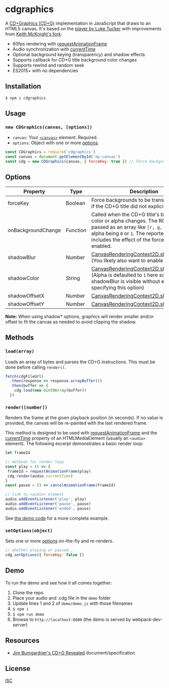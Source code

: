 cdgraphics
==========

A [CD+Graphics (CD+G)](https://en.wikipedia.org/wiki/CD%2BG) implementation in JavaScript that draws to an HTML5 canvas. It's based on the [player by Luke Tucker](https://github.com/ltucker/html5_karaoke) with improvements from [Keith McKnight's fork](https://github.com/kmck/karaoke).

* 60fps rendering with [requestAnimationFrame](https://developer.mozilla.org/en-US/docs/Web/API/window/requestAnimationFrame)
* Audio synchronization with [currentTime](https://developer.mozilla.org/en-US/docs/Web/HTML/Element/audio#attr-currentTime)
* Optional background keying (transparency) and shadow effects
* Supports callback for CD+G title background color changes
* Supports rewind and random seek
* ES2015+ with no dependencies

Installation
------------
```
$ npm i cdgraphics
```

Usage
-----
### `new CDGraphics(canvas, [options])`

- `canvas`: Your [`<canvas>`](https://developer.mozilla.org/en-US/docs/Web/HTML/Element/canvas) element. Required.
- `options`: Object with one or more [options](#options).

```js
const CDGraphics = require('cdgraphics')
const canvas = document.getElementById('my-canvas')
const cdg = new CDGraphics(canvas, { forceKey: true }) // force background transparency
```

Options
-------
| Property | Type | Description | Default
| --- | --- | --- | --- |
| forceKey | Boolean | Force backgrounds to be transparent, even if the CD+G title did not explicitly specify it. | `false`
| onBackgroundChange | Function | Called when the CD+G title's background color or alpha changes. The RGBA color is passed as an array like `[r, g, b, a]` with alpha being `0` or `1`. The reported alpha includes the effect of the forceKey option, if enabled. | `undefined` |
| shadowBlur | Number | [CanvasRenderingContext2D.shadowBlur](https://developer.mozilla.org/en-US/docs/Web/API/CanvasRenderingContext2D/shadowBlur) (You likely also want to enable forceKey) | `0` |
| shadowColor | String | [CanvasRenderingContext2D.shadowColor](https://developer.mozilla.org/en-US/docs/Web/API/CanvasRenderingContext2D/shadowColor) (Alpha is defaulted to `1` here so that any shadowBlur is visible without explicitly specifying this option) | `rgba(0,0,0,1)` |
| shadowOffsetX | Number | [CanvasRenderingContext2D.shadowOffsetX](https://developer.mozilla.org/en-US/docs/Web/API/CanvasRenderingContext2D/shadowOffsetX) | `0` |
| shadowOffsetY | Number | [CanvasRenderingContext2D.shadowOffsetY](https://developer.mozilla.org/en-US/docs/Web/API/CanvasRenderingContext2D/shadowOffsetY) | `0` |

**Note:** When using shadow* options, graphics will render smaller and/or offset to fit the canvas as needed to avoid clipping the shadow.

Methods
-------

### `load(array)`

Loads an array of bytes and parses the CD+G instructions. This must be done before calling `render()`.

```js
fetch(cdgFileUrl)
  .then(response => response.arrayBuffer())
  .then(buffer => {
    cdg.load(new Uint8Array(buffer))
  })
```

### `render([number])`

Renders the frame at the given playback position (in seconds). If no value is provided, the canvas will be re-painted with the last rendered frame.

This method is designed to be used with [requestAnimationFrame](https://developer.mozilla.org/en-US/docs/Web/API/window/requestAnimationFrame) and the [currentTime](https://developer.mozilla.org/en-US/docs/Web/HTML/Element/audio#attr-currentTime) property of an HTMLMediaElement (usually an `<audio>` element). The following  excerpt demonstrates a basic render loop:

 ```js
let frameId

// methods for render loop
const play = () => {
  frameId = requestAnimationFrame(play)
  cdg.render(audio.currentTime)
}
const pause = () => cancelAnimationFrame(frameId)

// link to <audio> element
audio.addEventListener('play', play)
audio.addEventListener('pause', pause)
audio.addEventListener('ended', pause)
 ```

See [the demo code](https://github.com/bhj/cdgraphics/blob/master/demo/demo.js) for a more complete example.

### `setOptions(object)`

Sets one or more [options](#options) on-the-fly and re-renders.

 ```js
 // whether playing or paused...
 cdg.setOptions({ forceKey: false })
 ```

Demo
-------
To run the demo and see how it all comes together:

1. Clone the repo
2. Place your audio and .cdg file in the `demo` folder
3. Update lines 1 and 2 of `demo/demo.js` with those filenames
4. `$ npm i`
5. `$ npm run demo`
6. Browse to `http://localhost:8080` (the demo is served by webpack-dev-server)

Resources
---------
* [Jim Bumgardner's CD+G Revealed](http://jbum.com/cdg_revealed.html) document/specification

License
-------

[ISC](https://opensource.org/licenses/ISC)
